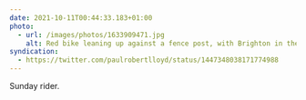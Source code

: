 ```yaml
---
date: 2021-10-11T00:44:33.183+01:00
photo:
  - url: /images/photos/1633909471.jpg
    alt: Red bike leaning up against a fence post, with Brighton in the distance.
syndication:
  - https://twitter.com/paulrobertlloyd/status/1447348038171774988
---
```

Sunday rider.
